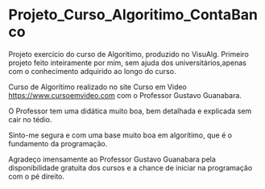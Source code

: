 # Projeto_Curso_Algoritimo_ContaBanco
 Projeto exercício do curso de Algorítimo, produzido no VisuAlg.
Primeiro projeto feito inteiramente por mim, sem ajuda dos universitários,apenas com o conhecimento adquirido ao longo do curso.

Curso de Algorítimo realizado no site Curso em Video https://www.cursoemvideo.com com o
Professor Gustavo Guanabara.

O Professor tem uma didática muito boa, bem detalhada e explicada sem cair no tédio.

Sinto-me segura e com uma base muito boa em algorítimo, que é o fundamento da programação.

Agradeço imensamente ao Professor Gustavo Guanabara pela disponibilidade gratuita dos cursos e a chance de iniciar na programação com o pé direito.


